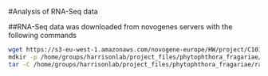 #Analysis of RNA-Seq data

##RNA-Seq data was downloaded from novogenes servers with the following commands

```bash
wget https://s3-eu-west-1.amazonaws.com/novogene-europe/HW/project/C101HW17030405_2.tar
mdkir -p /home/groups/harrisonlab/project_files/phytophthora_fragariae/raw_rna/novogene/
tar -C /home/groups/harrisonlab/project_files/phytophthora_fragariae/raw_rna/novogene/. -xvf C101HW17030405_2.tar
```
